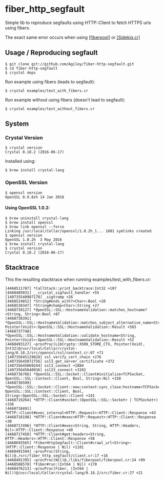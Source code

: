 # fiber_http_segfault

Simple lib to reproduce segfaults using HTTP::Client to fetch HTTPS urls using fibers.

The exact same error occurs when using [[fiberpool]](https://github.com/akitaonrails/fiberpool]) or [[Sidekiq.cr]](https://github.com/mperham/sidekiq.cr])

## Usage / Reproducing segfault
    $ git clone git://github.com/Agiley/fiber-http-segfault.git
    $ cd fiber-http-segfault
    $ crystal deps

Run example using fibers (leads to segfault):

    $ crystal examples/test_with_fibers.cr 

Run example without using fibers (doesn't lead to segfault):

    $ crystal examples/test_without_fibers.cr 

## System
### Crystal Version
    $ crystal version
    Crystal 0.18.2 (2016-06-17)

Installed using:

    $ brew install crystal-lang

### OpenSSL Version
    $ openssl version
    OpenSSL 0.9.8zh 14 Jan 2016

#### Using OpenSSL 1.0.2:
    $ brew uninstall crystal-lang
    $ brew install openssl
    $ brew link openssl --force
    Linking /usr/local/Cellar/openssl/1.0.2h_1... 1601 symlinks created
    $ openssl version
    OpenSSL 1.0.2h  3 May 2016
    $ brew install crystal-lang
    $ crystal version
    Crystal 0.18.2 (2016-06-17)

## Stacktrace

This the resulting stacktrace when running examples/test_with_fibers.cr:

```
[4468511787] *CallStack::print_backtrace:Int32 +107
[4468485031] __crystal_sigfault_handler +55
[140735540987178] _sigtramp +26
[4468524852] *String#ends_with?<Char>:Bool +20
[4468530347] *String#chomp<Char>:String +27
[4468739127] *OpenSSL::SSL::HostnameValidation::matches_hostname?<String, String>:Bool +87
[4468738391] *OpenSSL::SSL::HostnameValidation::matches_subject_alternative_name<String, Pointer(Void)>:OpenSSL::SSL::HostnameValidation::Result +583
[4468737748] *OpenSSL::SSL::HostnameValidation::validate_hostname<String, Pointer(Void)>:OpenSSL::SSL::HostnameValidation::Result +52
[4468493127] ~procProc(LibCrypto::X509_STORE_CTX, Pointer(Void), Int32)@/usr/local/Cellar/crystal-lang/0.18.2/src/openssl/ssl/context.cr:87 +71
[140735645129828] ssl_verify_cert_chain +276
[140735645072756] ssl3_get_server_certificate +372
[140735645069244] ssl3_connect +1884
[140735645040936] ssl23_connect +3192
[4468736766] *OpenSSL::SSL::Socket::Client#initialize<TCPSocket, OpenSSL::SSL::Context::Client, Bool, String>:Nil +158
[4468736589] *OpenSSL::SSL::Socket::Client::new:context:sync_close:hostname<TCPSocket, OpenSSL::SSL::Context::Client, Bool, String>:OpenSSL::SSL::Socket::Client +141
[4468719264] *HTTP::Client#socket:(OpenSSL::SSL::Socket+ | TCPSocket+) +336
[4468718491] *HTTP::Client#exec_internal<HTTP::Request>:HTTP::Client::Response +43
[4468718198] *HTTP::Client#exec<HTTP::Request>:HTTP::Client::Response +38
[4468717496] *HTTP::Client#exec<String, String, HTTP::Headers, Nil>:HTTP::Client::Response +40
[4468717450] *HTTP::Client#get:headers<String, HTTP::Headers>:HTTP::Client::Response +58
[4468693565] *FiberHttpSegfault::Client#crawl_url<String>:(HTTP::Client::Response | Nil) +1101
[4468491504] ~procProc(String, Nil)@./src/fiber_http_segfault/client.cr:17 +16
[4468491395] ~procProc(Nil)@./libs/fiberpool/fiberpool.cr:24 +99
[4468508570] *Fiber#run:(Int64 | Nil) +170
[4468476213] ~procProc(Fiber, (Int64 | Nil))@/usr/local/Cellar/crystal-lang/0.18.2/src/fiber.cr:27 +21
```